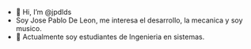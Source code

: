 - 👋 Hi, I’m @jpdlds
- Soy Jose Pablo De Leon, me interesa el desarrollo, la mecanica y soy musico.
- 🌱 Actualmente soy estudiantes de Ingenieria en sistemas.
<!---
jpdlds/jpdlds is a ✨ special ✨ repository because its `README.md` (this file) appears on your GitHub profile.
You can click the Preview link to take a look at your changes.
--->
